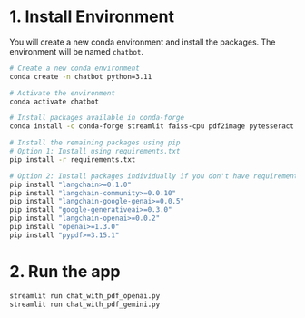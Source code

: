 # 1. Install Environment 

You will create a new conda environment and install the packages.
The environment will be named `chatbot`.

```bash
# Create a new conda environment
conda create -n chatbot python=3.11

# Activate the environment
conda activate chatbot

# Install packages available in conda-forge
conda install -c conda-forge streamlit faiss-cpu pdf2image pytesseract pillow

# Install the remaining packages using pip
# Option 1: Install using requirements.txt
pip install -r requirements.txt

# Option 2: Install packages individually if you don't have requirements.txt
pip install "langchain>=0.1.0"
pip install "langchain-community>=0.0.10"
pip install "langchain-google-genai>=0.0.5"
pip install "google-generativeai>=0.3.0"
pip install "langchain-openai>=0.0.2"
pip install "openai>=1.3.0"
pip install "pypdf>=3.15.1"
```

# 2. Run the app

```bash
streamlit run chat_with_pdf_openai.py
streamlit run chat_with_pdf_gemini.py
```


